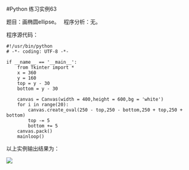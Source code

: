 #Python 练习实例63

题目：画椭圆ellipse。　
程序分析：无。


程序源代码：


```
#!/usr/bin/python
# -*- coding: UTF-8 -*-

if __name__ == '__main__':
    from Tkinter import *
    x = 360
    y = 160
    top = y - 30
    bottom = y - 30
    
    canvas = Canvas(width = 400,height = 600,bg = 'white')
    for i in range(20):
        canvas.create_oval(250 - top,250 - bottom,250 + top,250 + bottom)
        top -= 5
        bottom += 5
    canvas.pack()
    mainloop()
```

以上实例输出结果为：

![](http://www.runoob.com/wp-content/uploads/2015/10/tk5.jpg)